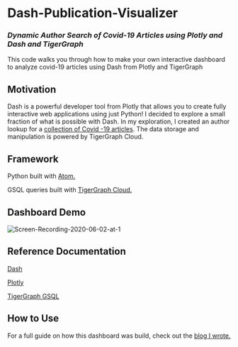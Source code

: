 # Dash-Publication-Visualizer
### *Dynamic Author Search of Covid-19 Articles using Plotly and Dash and TigerGraph*
This code walks you through how to make your own interactive dashboard to analyze covid-19 articles using Dash from Plotly and TigerGraph

## Motivation
Dash is a powerful developer tool from Plotly that allows you to create fully interactive web applications using just Python! I decided to explore a small fraction of what is possible with Dash. In my exploration, I created an author lookup for a [collection of Covid -19 articles](https://www.kaggle.com/allen-institute-for-ai/CORD-19-research-challenge). The data storage and manipulation is powered by TigerGraph Cloud.

## Framework
Python built with [Atom.](https://atom.io/)

GSQL queries built with [TigerGraph Cloud.](https://www.tigergraph.com/cloud/)

## Dashboard Demo
![Screen-Recording-2020-06-02-at-1](https://user-images.githubusercontent.com/46678528/83682677-ddf37f00-a5a9-11ea-964b-307ec11573f7.gif)

## Reference Documentation
[Dash](https://dash.plotly.com/)

[Plotly](https://plotly.com/python/)

[TigerGraph GSQL](https://docs.tigergraph.com/)

## How to Use
For a full guide on how this dashboard was build, check out the [blog I wrote.]()
